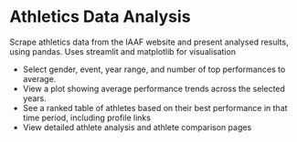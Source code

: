 # Athletics Data Analysis
Scrape athletics data from the IAAF website and present analysed results, using pandas.
Uses streamlit and matplotlib for visualisation

- Select gender, event, year range, and number of top performances to average.
- View a plot showing average performance trends across the selected years.
- See a ranked table of athletes based on their best performance in that time period, including profile links
- View detailed athlete analysis and athlete comparison pages

